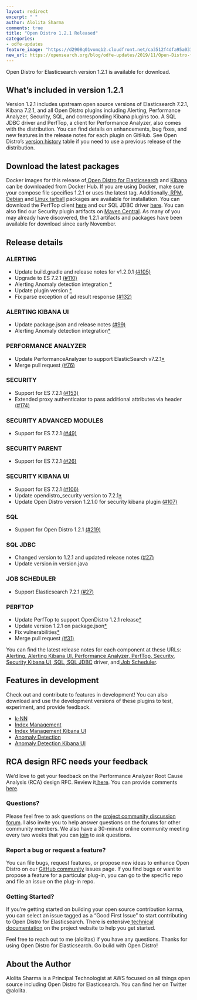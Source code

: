 ```yaml
---
layout: redirect
excerpt: " "
author: Alolita Sharma
comments: true
title: "Open Distro 1.2.1 Released"
categories:
- odfe-updates
feature_image: "https://d2908q01vomqb2.cloudfront.net/ca3512f4dfa95a03169c5a670a4c91a19b3077b4/2019/03/26/open_disto-elasticsearch-logo-800x400.jpg"
new_url: https://opensearch.org/blog/odfe-updates/2019/11/Open-Distro-for-Elasticsearch-1.2.1-released/
---
```


Open Distro for Elasticsearch version 1.2.1 is available for download. 

## **What’s included in version 1.2.1**

Version 1.2.1 includes upstream open source versions of Elasticsearch 7.2.1, Kibana 7.2.1, and all Open Distro plugins including Alerting, Performance Analyzer, Security, SQL, and corresponding Kibana plugins too. A SQL JDBC driver and PerfTop, a client for Performance Analyzer, also comes with the distribution. You can find details on enhancements, bug fixes, and new features in the release notes for each plugin on GitHub. See Open Distro’s [version history](https://opendistro.github.io/for-elasticsearch-docs/version-history/) table if you need to use a previous release of the distribution.

## **Download the latest packages**

Docker images for this release of[ Open Distro for Elasticsearch](https://hub.docker.com/r/amazon/opendistro-for-elasticsearch) and [Kibana](https://hub.docker.com/r/amazon/opendistro-for-elasticsearch-kibana) can be downloaded from Docker Hub. If you are using Docker, make sure your compose file specifies 1.2.1 or uses the latest tag. Additionally,[ RPM](https://opendistro.github.io/for-elasticsearch-docs/docs/install/rpm/),[ Debian](https://opendistro.github.io/for-elasticsearch-docs/docs/install/deb/) and [Linux tarball](https://opendistro.github.io/for-elasticsearch-docs/docs/install/tar/) packages are available for installation. You can download the PerfTop client [here](https://www.npmjs.com/package/@aws/opendistro-for-elasticsearch-perftop) and our SQL JDBC driver [ here](https://d3g5vo6xdbdb9a.cloudfront.net/downloads/elasticsearch-clients/opendistro-sql-jdbc/opendistro-sql-jdbc-0.9.0.0.jar). You can also find our Security plugin artifacts on [Maven Central](https://mvnrepository.com/artifact/com.amazon.opendistroforelasticsearch). As many of you may already have discovered, the 1.2.1 artifacts and packages have been available for download since early November.

## **Release details**

### **ALERTING**

* Update build.gradle and release notes for v1.2.0.1 [(#105)](https://github.com/opendistro-for-elasticsearch/alerting/pull/105)
* Upgrade to ES 7.2.1 [(#110)](https://github.com/opendistro-for-elasticsearch/alerting/pull/110)
* Alerting Anomaly detection integration [*](https://github.com/opendistro-for-elasticsearch/alerting/commit/ae1cfc6f829de1d445a0ee5257cbaacc4f87eaf3)
* Update plugin version [*](https://github.com/opendistro-for-elasticsearch/alerting/commit/37287521a5231bd7446555586233198c8d4d9676)
* Fix parse exception of ad result response [(#132)](https://github.com/opendistro-for-elasticsearch/alerting/pull/132)

### **ALERTING KIBANA UI**

* Update package.json and release notes [(#99)](https://github.com/opendistro-for-elasticsearch/alerting-kibana-plugin/pull/99)
* Alerting Anomaly detection integration[*](https://github.com/opendistro-for-elasticsearch/alerting-kibana-plugin/commit/987c22cb57633e1615b809bdf017ca017bf2a598)

### **PERFORMANCE ANALYZER**

* Update PerformanceAnalyzer to support ElasticSearch v7.2.1[*](https://github.com/opendistro-for-elasticsearch/performance-analyzer/commit/0f513119f2a61293b2429eca3d162196d1833963)
* Merge pull request [(#76)](https://github.com/opendistro-for-elasticsearch/performance-analyzer/pull/76)

### **SECURITY**

* Support for ES 7.2.1 [(#153)](https://github.com/opendistro-for-elasticsearch/security/pull/153)
* Extended proxy authenticator to pass additional attributes via header [(#174)](https://github.com/opendistro-for-elasticsearch/security/pull/174)

### **SECURITY ADVANCED MODULES**

* Support for ES 7.2.1 [(#49)](https://github.com/opendistro-for-elasticsearch/security-advanced-modules/pull/49)

### **SECURITY PARENT**

* Support for ES 7.2.1 [(#26)](https://github.com/opendistro-for-elasticsearch/security-parent/pull/26)

### **SECURITY KIBANA UI**

* Support for ES 7.2.1 [(#106)](https://github.com/opendistro-for-elasticsearch/security-kibana-plugin/pull/106)
* Update opendistro_security version to 7.2.1[*](https://github.com/opendistro-for-elasticsearch/security-kibana-plugin/commit/e3432d7e29df19a519d1b8a02aa1dd164a934eaf)
* Update Open Distro version 1.2.1.0 for security kibana plugin [(#107)](https://github.com/opendistro-for-elasticsearch/security-kibana-plugin/pull/107)

### **SQL**

* Support for Open Distro 1.2.1 [(#219)](https://github.com/opendistro-for-elasticsearch/sql/pull/219)

### **SQL JDBC**

* Changed version to 1.2.1 and updated release notes [(#27)](https://github.com/opendistro-for-elasticsearch/sql-jdbc/pull/27)
* Update version in version.java

### **JOB SCHEDULER**

* Support Elasticsearch 7.2.1 [(#27)](https://github.com/opendistro-for-elasticsearch/job-scheduler/pull/27)

### **PERFTOP**

* Update PerfTop to support OpenDistro 1.2.1 release[*](https://github.com/opendistro-for-elasticsearch/perftop/commit/73aff7068b330100e47ccf1bb89f8b009a60018a)
* Update version 1.2.1 on package.json[*](https://github.com/opendistro-for-elasticsearch/perftop/commit/3747dc265d2c6c59520de5e64172d3841ead7095)
* Fix vulnerabilities[*](https://github.com/opendistro-for-elasticsearch/perftop/commit/5c400aecf0e5702e683936e2a4a114d49aa3f7d7)
* Merge pull request [(#31)](https://github.com/opendistro-for-elasticsearch/perftop/pull/31)

You can find the latest release notes for each component at these URLs:[ Alerting](https://github.com/opendistro-for-elasticsearch/alerting/releases),[ Alerting Kibana UI](https://github.com/opendistro-for-elasticsearch/alerting-kibana-plugin/releases),[ Performance Analyzer](https://github.com/opendistro-for-elasticsearch/performance-analyzer/blob/opendistro-1.0/release-notes),[ PerfTop](https://github.com/opendistro-for-elasticsearch/perftop/blob/opendistro-1.0/release-notes),[ Security](https://github.com/opendistro-for-elasticsearch/security/releases),[ Security Kibana UI](https://github.com/opendistro-for-elasticsearch/security-kibana-plugin/releases),[ SQL](https://github.com/opendistro-for-elasticsearch/sql/releases),[ SQL JDBC](https://github.com/opendistro-for-elasticsearch/sql-jdbc/releases) driver, and[ Job Scheduler](https://github.com/opendistro-for-elasticsearch/job-scheduler/releases).

## **Features in development**

Check out and contribute to features in development! You can also download and use the development versions of these plugins to test, experiment, and provide feedback.

* [k-NN](https://github.com/opendistro-for-elasticsearch/k-NN)
* [Index Management](https://github.com/opendistro-for-elasticsearch/index-management)
* [Index Management Kibana UI](https://github.com/opendistro-for-elasticsearch/index-management-kibana-plugin)
* [Anomaly Detection](https://github.com/opendistro-for-elasticsearch/anomaly-detection/)
* [Anomaly Detection Kibana UI](https://github.com/opendistro-for-elasticsearch/anomaly-detection-kibana-plugin)

## **RCA design RFC needs your feedback**

We’d love to get your feedback on the Performance Analyzer Root Cause Analysis (RCA) design RFC. Review it[ here](https://github.com/opendistro-for-elasticsearch/performance-analyzer/tree/master/rca). You can provide comments[ here](https://github.com/opendistro-for-elasticsearch/performance-analyzer/issues/73).

### **Questions?**

Please feel free to ask questions on the [project community discussion forum](https://discuss.opendistrocommunity.dev/). I also invite you to help answer questions on the forums for other community members. We also have a 30-minute online community meeting every two weeks that you can [join](https://www.meetup.com/Open-Distro-for-Elasticsearch-Meetup-Group/) to ask questions.

### **Report a bug or request a feature?**

You can file bugs, request features, or propose new ideas to enhance Open Distro on our [GitHub community](https://github.com/opendistro-for-elasticsearch/community/issues) issues page. If you find bugs or want to propose a feature for a particular plug-in, you can go to the specific repo and file an issue on the plug-in repo.

### **Getting Started?**

If you’re getting started on building your open source contribution karma, you can select an issue tagged as a “Good First Issue” to start contributing to Open Distro for Elasticsearch. There is extensive[ technical documentation](https://opendistro.github.io/for-elasticsearch-docs/docs/install/) on the project website to help you get started.

Feel free to reach out to me (alolitas) if you have any questions. Thanks for using Open Distro for Elasticsearch. Go build with Open Distro!

## About the Author

Alolita Sharma is a Principal Technologist at AWS focused on all things open source including Open Distro for Elasticsearch. You can find her on Twitter @alolita.
